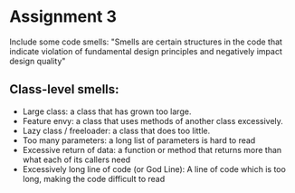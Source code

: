 # Assignment 3

Include some code smells:
"Smells are certain structures in the code that indicate violation of fundamental design principles and negatively impact design quality"

## Class-level smells:

- Large class: a class that has grown too large.
- Feature envy: a class that uses methods of another class excessively.
- Lazy class / freeloader: a class that does too little.
- Too many parameters: a long list of parameters is hard to read
- Excessive return of data: a function or method that returns more than what each of its callers need
- Excessively long line of code (or God Line): A line of code which is too long, making the code difficult to read
